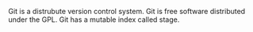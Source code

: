 Git is a distrubute version control system.
Git is free software distributed under the GPL.
Git has a mutable index called stage.
